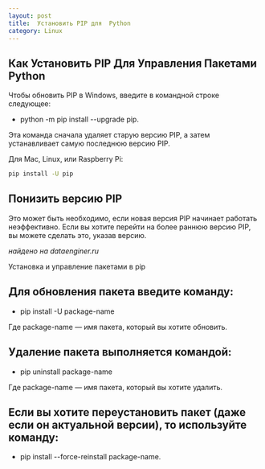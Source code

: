 ```yaml
---
layout: post
title:  Установить PIP для  Python
category: Linux
---
```


## Как Установить PIP Для Управления Пакетами Python

Чтобы обновить PIP в Windows, введите в командной строке следующее: 

- python -m pip install --upgrade pip.

Эта команда сначала удаляет старую версию PIP, а затем устанавливает самую последнюю версию PIP. 

Для Mac, Linux, или Raspberry Pi:

```bash
pip install -U pip
```

## Понизить версию PIP

Это может быть необходимо, если новая версия PIP начинает работать неэффективно. Если вы хотите перейти на более раннюю версию PIP, вы можете сделать это, указав версию.

*найдено на dataenginer.ru*

Установка и управление пакетами в pip

## Для обновления пакета введите команду: 

- pip install -U package-name

Где package-name — имя пакета, который вы хотите обновить.

## Удаление пакета выполняется командой:

- pip uninstall package-name

Где package-name — имя пакета, который вы хотите удалить.

## Если вы хотите переустановить пакет (даже если он актуальной версии), то используйте команду:

- pip install --force-reinstall package-name.
